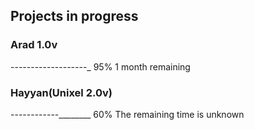 ## Projects in progress

### Arad 1.0v
-------------------_ 95% 1 month remaining
### Hayyan(Unixel 2.0v)
------------________ 60% The remaining time is unknown
